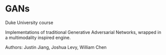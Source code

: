 # GANs
Duke University course

Implementations of traditional Generative Adversarial Networks, wrapped in a multimodality inspired engine.

Authors:
Justin Jiang, Joshua Levy, William Chen


